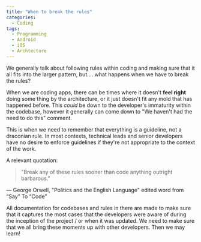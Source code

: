```yaml
---
title: "When to break the rules"
categories:
  - Coding
tags:
  - Programming
  - Android
  - iOS
  - Archtecture
---
```


We generally talk about following rules within coding and making sure that it all fits into the larger pattern, but.... what happens when we have to break the rules?

When we are coding apps, there can be times where it doesn't **feel right** doing some thing by the architecture, or it just doesn't fit any mold that has happened before. This *could* be down to the developer's immaturity within the codebase, however it generally can come down to "We haven't had the need to do this" comment.

This is when we need to remember that everything is a guideline, not a draconian rule. In most contexts, technical leads and senior developers have no desire to enforce  guidelines if they're not appropriate to the context of the work. 

A relevant quotation:

> "Break any of these rules sooner than code anything outright barbarous."

— George Orwell, "Politics and the English Language" edited word from “Say” To “Code”

All documentation for codebases and rules in there are made to make sure that it captures the most cases that the developers were aware of during the inception of the project / or when it was updated. We need to make sure that we all bring these moments up with other developers. Then we may learn!